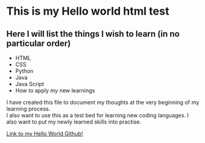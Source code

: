 <!DOCTYPE html>
<html>
<head>
<title> Hello World! </title>
</head>
<body>
<h1> This is my Hello world html test </h1>
<h2> Here I will list the things I wish to learn (in no particular order) </h2>
<ul>
<li> HTML </li>
<li> CSS </li>
<li> Python </li>
<li> Java </li>
<li> Java Script </li>
<li> How to apply my new learnings </li>
</ul>
<p> I have created this file to document my thoughts at the very beginning of my learning process.  <br/>
I also want to use this as a test bed for learning new coding languages. I also want to put my newly learned skills into practise.</p>
<a href= "https://github.com/Kor0vaMB/hello--world"target=_blank> Link to my Hello World Github! </a>
</body>
</html>

